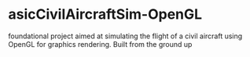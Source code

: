 # asicCivilAircraftSim-OpenGL
foundational project aimed at simulating the flight of a civil aircraft using OpenGL for graphics rendering. Built from the ground up
